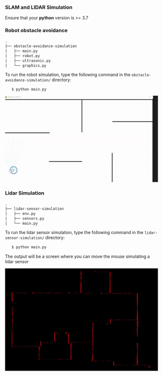 ### SLAM and LIDAR Simulation

Ensure that your **python** version is >= 3.7

### Robot obstacle avoidance

```
.
├── obstacle-avoidance-simulation
|   ├── main.py
|   ├── robot.py
|   ├── ultrasonic.py
|   └── graphics.py
```

To run the robot simulation, type the following command in the `obstacle-avoidance-simulation/` directory:

```bash
   $ python main.py
```


![scan](obstacle-avoidance-simulation/robot-simulation.gif)


### Lidar Simulation

```
.
├── lidar-sensor-simulation
|   ├── env.py
|   ├── sensors.py
|   └── main.py
```

To run the lidar sensor simulation, type the following command in the `lidar-sensor-simulation/` directory:

```bash
   $ python main.py
```

The output will be a screen where you can move the mouse simulating a lidar sensor

![scan](lidar-sensor-simulation/scan.jpg)


